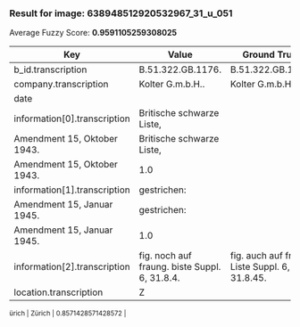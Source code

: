 ### Result for image: 638948512920532967_31_u_051
Average Fuzzy Score: **0.9591105259308025**
<small>

| Key | Value | Ground Truth | Score |
| --- | --- | --- | --- |
| b_id.transcription | B.51.322.GB.1176. | B.51.322.GB.1176. | 1.0 |
| company.transcription | Kolter G.m.b.H.. | Kolter G.m.b.H. | 0.967741935483871 |
| date |  |  | 1.0 |
| information[0].transcription | Britische schwarze Liste,
Amendment 15, Oktober 1943. | Britische schwarze Liste,
Amendment 15, Oktober 1943. | 1.0 |
| information[1].transcription | gestrichen:
Amendment 15, Januar 1945. | gestrichen:
Amendment 15, Januar 1945. | 1.0 |
| information[2].transcription | fig. noch auf fraung. biste Suppl. 6, 31.8.4. | fig. auch auf franz. Liste Suppl. 6, 31.8.45. | 0.8888888888888888 |
| location.transcription | Z

ürich | Zürich | 0.8571428571428572 |

</small>
